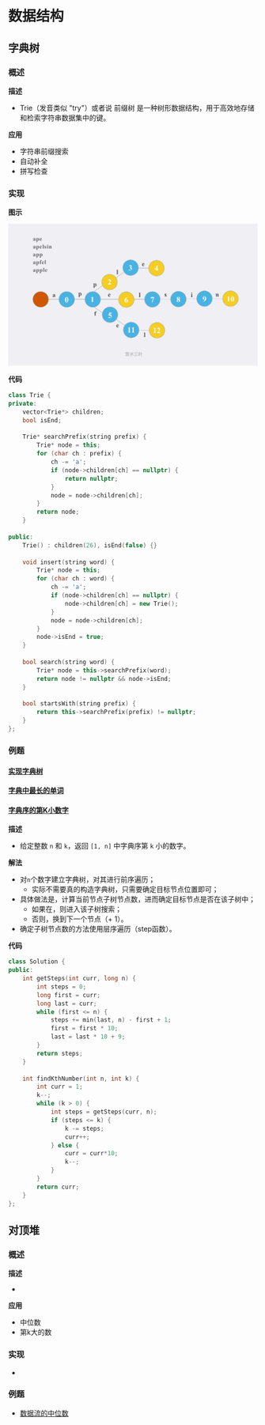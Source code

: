 # 数据结构

## 字典树

### 概述

**描述**

+ Trie（发音类似 "try"）或者说 前缀树 是一种树形数据结构，用于高效地存储和检索字符串数据集中的键。

**应用**

+ 字符串前缀搜索
+ 自动补全
+ 拼写检查

### 实现

**图示**

![](../../img/algorithm_tire.png)

**代码**

``` c++
class Trie {
private:
    vector<Trie*> children;
    bool isEnd;

    Trie* searchPrefix(string prefix) {
        Trie* node = this;
        for (char ch : prefix) {
            ch -= 'a';
            if (node->children[ch] == nullptr) {
                return nullptr;
            }
            node = node->children[ch];
        }
        return node;
    }

public:
    Trie() : children(26), isEnd(false) {}

    void insert(string word) {
        Trie* node = this;
        for (char ch : word) {
            ch -= 'a';
            if (node->children[ch] == nullptr) {
                node->children[ch] = new Trie();
            }
            node = node->children[ch];
        }
        node->isEnd = true;
    }

    bool search(string word) {
        Trie* node = this->searchPrefix(word);
        return node != nullptr && node->isEnd;
    }

    bool startsWith(string prefix) {
        return this->searchPrefix(prefix) != nullptr;
    }
};
```

### 例题

#### [实现字典树](https://leetcode-cn.com/problems/implement-trie-prefix-tree/)

#### [字典中最长的单词](https://leetcode-cn.com/problems/longest-word-in-dictionary/)

#### [字典序的第K小数字](https://leetcode-cn.com/problems/k-th-smallest-in-lexicographical-order/submissions/)

**描述**

+ 给定整数 `n` 和 `k`，返回 `[1, n]` 中字典序第 `k` 小的数字。

**解法**

+ 对`n`个数字建立字典树，对其进行前序遍历；
  - 实际不需要真的构造字典树，只需要确定目标节点位置即可；
+ 具体做法是，计算当前节点子树节点数，进而确定目标节点是否在该子树中；
  - 如果在，则进入该子树搜索；
  - 否则，换到下一个节点（+ 1）。
+ 确定子树节点数的方法使用层序遍历（step函数）。

**代码**

``` c++
class Solution {
public:
    int getSteps(int curr, long n) {
        int steps = 0;
        long first = curr;
        long last = curr;
        while (first <= n) {
            steps += min(last, n) - first + 1;
            first = first * 10;
            last = last * 10 + 9;
        }
        return steps;
    }

    int findKthNumber(int n, int k) {
        int curr = 1;
        k--;
        while (k > 0) {
            int steps = getSteps(curr, n);
            if (steps <= k) {
                k -= steps;
                curr++;
            } else {
                curr = curr*10;
                k--;
            }
        }
        return curr;
    }
};
```

## 对顶堆

### 概述

**描述**

+ 

**应用**

+ 中位数
+ 第k大的数

### 实现

+ 

### 例题

+ [数据流的中位数](https://leetcode-cn.com/problems/find-median-from-data-stream/)
